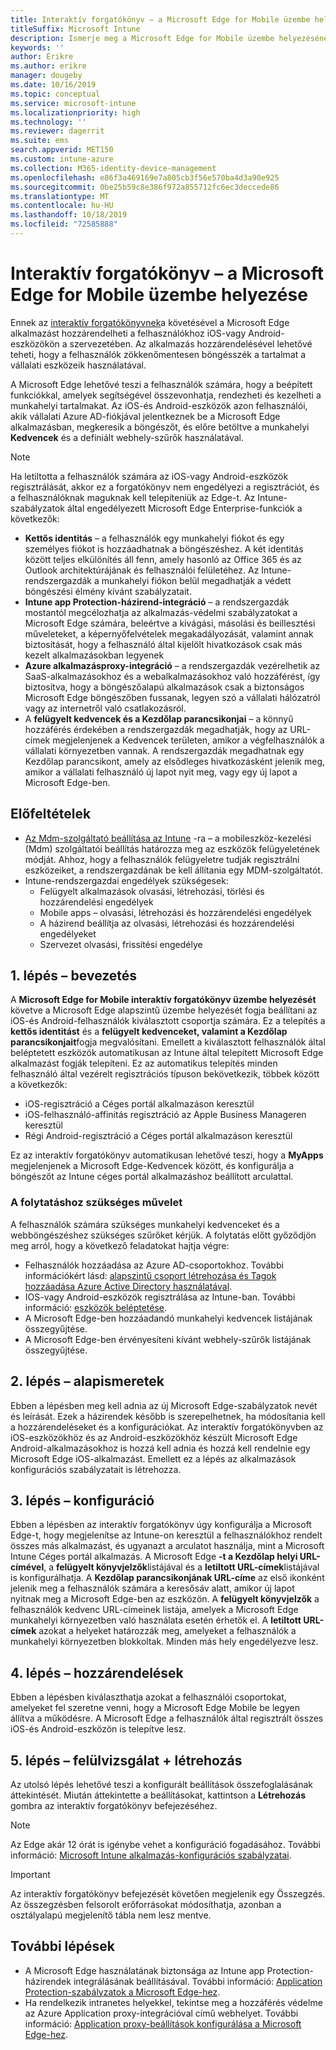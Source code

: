 ```yaml
---
title: Interaktív forgatókönyv – a Microsoft Edge for Mobile üzembe helyezése
titleSuffix: Microsoft Intune
description: Ismerje meg a Microsoft Edge for Mobile üzembe helyezésének interaktív forgatókönyvét a Microsoft 365 Eszközkezelő portálról.
keywords: ''
author: Erikre
ms.author: erikre
manager: dougeby
ms.date: 10/16/2019
ms.topic: conceptual
ms.service: microsoft-intune
ms.localizationpriority: high
ms.technology: ''
ms.reviewer: dagerrit
ms.suite: ems
search.appverid: MET150
ms.custom: intune-azure
ms.collection: M365-identity-device-management
ms.openlocfilehash: e86f3a469169e7a805cb3f56e570ba4d3a90e925
ms.sourcegitcommit: 0be25b59c8e386f972a855712fc6ec3deccede86
ms.translationtype: MT
ms.contentlocale: hu-HU
ms.lasthandoff: 10/18/2019
ms.locfileid: "72585888"
---
```

# <a name="guided-scenario---deploy-microsoft-edge-for-mobile"></a>Interaktív forgatókönyv – a Microsoft Edge for Mobile üzembe helyezése 

Ennek az [interaktív forgatókönyvnek](~/fundamentals/guided-scenarios-overview.md)a követésével a Microsoft Edge alkalmazást hozzárendelheti a felhasználókhoz iOS-vagy Android-eszközökön a szervezetében. Az alkalmazás hozzárendelésével lehetővé teheti, hogy a felhasználók zökkenőmentesen böngésszék a tartalmat a vállalati eszközeik használatával. 

A Microsoft Edge lehetővé teszi a felhasználók számára, hogy a beépített funkciókkal, amelyek segítségével összevonhatja, rendezheti és kezelheti a munkahelyi tartalmakat. Az iOS-és Android-eszközök azon felhasználói, akik vállalati Azure AD-fiókjával jelentkeznek be a Microsoft Edge alkalmazásban, megkeresik a böngészőt, és előre betöltve a munkahelyi **Kedvencek** és a definiált webhely-szűrők használatával.

> [!NOTE]
> Ha letiltotta a felhasználók számára az iOS-vagy Android-eszközök regisztrálását, akkor ez a forgatókönyv nem engedélyezi a regisztrációt, és a felhasználóknak maguknak kell telepíteniük az Edge-t.
Az Intune-szabályzatok által engedélyezett Microsoft Edge Enterprise-funkciók a következők: 

- **Kettős identitás** – a felhasználók egy munkahelyi fiókot és egy személyes fiókot is hozzáadhatnak a böngészéshez. A két identitás között teljes elkülönítés áll fenn, amely hasonló az Office 365 és az Outlook architektúrájának és felhasználói felületéhez. Az Intune-rendszergazdák a munkahelyi fiókon belül megadhatják a védett böngészési élmény kívánt szabályzatait. 
- **Intune app Protection-házirend-integráció** – a rendszergazdák mostantól megcélozhatja az alkalmazás-védelmi szabályzatokat a Microsoft Edge számára, beleértve a kivágási, másolási és beillesztési műveleteket, a képernyőfelvételek megakadályozását, valamint annak biztosítását, hogy a felhasználó által kijelölt hivatkozások csak más kezelt alkalmazásokban legyenek
- **Azure alkalmazásproxy-integráció** – a rendszergazdák vezérelhetik az SaaS-alkalmazásokhoz és a webalkalmazásokhoz való hozzáférést, így biztosítva, hogy a böngészőalapú alkalmazások csak a biztonságos Microsoft Edge böngészőben fussanak, legyen szó a vállalati hálózatról vagy az internetről való csatlakozásról. 
- A **felügyelt kedvencek és a Kezdőlap parancsikonjai** – a könnyű hozzáférés érdekében a rendszergazdák megadhatják, hogy az URL-címek megjelenjenek a Kedvencek területen, amikor a végfelhasználók a vállalati környezetben vannak. A rendszergazdák megadhatnak egy Kezdőlap parancsikont, amely az elsődleges hivatkozásként jelenik meg, amikor a vállalati felhasználó új lapot nyit meg, vagy egy új lapot a Microsoft Edge-ben.

## <a name="prerequisites"></a>Előfeltételek

- [Az Mdm-szolgáltató beállítása az Intune](mdm-authority-set.md#set-mdm-authority-to-intune) -ra – a mobileszköz-kezelési (Mdm) szolgáltatói beállítás határozza meg az eszközök felügyeletének módját. Ahhoz, hogy a felhasználók felügyeletre tudják regisztrálni eszközeiket, a rendszergazdának be kell állítania egy MDM-szolgáltatót.
- Intune-rendszergazdai engedélyek szükségesek:
    - Felügyelt alkalmazások olvasási, létrehozási, törlési és hozzárendelési engedélyek
    - Mobile apps – olvasási, létrehozási és hozzárendelési engedélyek
    - A házirend beállítja az olvasási, létrehozási és hozzárendelési engedélyeket
    - Szervezet olvasási, frissítési engedélye

## <a name="step-1---introduction"></a>1\. lépés – bevezetés

A **Microsoft Edge for Mobile interaktív forgatókönyv üzembe helyezését** követve a Microsoft Edge alapszintű üzembe helyezését fogja beállítani az iOS-és Android-felhasználók kiválasztott csoportja számára. Ez a telepítés a **kettős identitást** és a **felügyelt kedvenceket, valamint a Kezdőlap parancsikonjait**fogja megvalósítani. Emellett a kiválasztott felhasználók által beléptetett eszközök automatikusan az Intune által telepített Microsoft Edge alkalmazást fogják telepíteni. Ez az automatikus telepítés minden felhasználó által vezérelt regisztrációs típuson bekövetkezik, többek között a következők: 
- iOS-regisztráció a Céges portál alkalmazáson keresztül 
- iOS-felhasználó-affinitás regisztráció az Apple Business Manageren keresztül 
- Régi Android-regisztráció a Céges portál alkalmazáson keresztül 

Ez az interaktív forgatókönyv automatikusan lehetővé teszi, hogy a **MyApps** megjelenjenek a Microsoft Edge-Kedvencek között, és konfigurálja a böngészőt az Intune céges portál alkalmazáshoz beállított arculattal. 

### <a name="what-you-will-need-to-continue"></a>A folytatáshoz szükséges művelet
A felhasználók számára szükséges munkahelyi kedvenceket és a webböngészéshez szükséges szűrőket kérjük. A folytatás előtt győződjön meg arról, hogy a következő feladatokat hajtja végre:

- Felhasználók hozzáadása az Azure AD-csoportokhoz. További információkért lásd: [alapszintű csoport létrehozása és Tagok hozzáadása Azure Active Directory használatával](https://go.microsoft.com/fwlink/?linkid=2102458).
- IOS-vagy Android-eszközök regisztrálása az Intune-ban. További információ: [eszközök beléptetése](https://go.microsoft.com/fwlink/?linkid=2102547).
- A Microsoft Edge-ben hozzáadandó munkahelyi kedvencek listájának összegyűjtése.
- A Microsoft Edge-ben érvényesíteni kívánt webhely-szűrők listájának összegyűjtése.

## <a name="step-2---basics"></a>2\. lépés – alapismeretek

Ebben a lépésben meg kell adnia az új Microsoft Edge-szabályzatok nevét és leírását. Ezek a házirendek később is szerepelhetnek, ha módosítania kell a hozzárendeléseket és a konfigurációkat. Az interaktív forgatókönyvben az iOS-eszközökhöz és az Android-eszközökhöz készült Microsoft Edge Android-alkalmazásokhoz is hozzá kell adnia és hozzá kell rendelnie egy Microsoft Edge iOS-alkalmazást. Emellett ez a lépés az alkalmazások konfigurációs szabályzatait is létrehozza.

## <a name="step-3---configuration"></a>3\. lépés – konfiguráció

Ebben a lépésben az interaktív forgatókönyv úgy konfigurálja a Microsoft Edge-t, hogy megjelenítse az Intune-on keresztül a felhasználókhoz rendelt összes más alkalmazást, és ugyanazt a arculatot használja, mint a Microsoft Intune Céges portál alkalmazás. A Microsoft Edge **-t a Kezdőlap helyi URL-címével**, a **felügyelt könyvjelzők**listájával és a **letiltott URL-címek**listájával is konfigurálhatja. A **Kezdőlap parancsikonjának URL-címe** az első ikonként jelenik meg a felhasználók számára a keresősáv alatt, amikor új lapot nyitnak meg a Microsoft Edge-ben az eszközön. A **felügyelt könyvjelzők** a felhasználók kedvenc URL-címeinek listája, amelyek a Microsoft Edge munkahelyi környezetben való használata esetén érhetők el. A **letiltott URL-címek** azokat a helyeket határozzák meg, amelyeket a felhasználók a munkahelyi környezetben blokkoltak. Minden más hely engedélyezve lesz. 

## <a name="step-4---assignments"></a>4\. lépés – hozzárendelések

Ebben a lépésben kiválaszthatja azokat a felhasználói csoportokat, amelyeket fel szeretne venni, hogy a Microsoft Edge Mobile be legyen állítva a működésre. A Microsoft Edge a felhasználók által regisztrált összes iOS-és Android-eszközön is telepítve lesz.

## <a name="step-5---review--create"></a>5\. lépés – felülvizsgálat + létrehozás

Az utolsó lépés lehetővé teszi a konfigurált beállítások összefoglalásának áttekintését. Miután áttekintette a beállításokat, kattintson a **Létrehozás** gombra az interaktív forgatókönyv befejezéséhez. 

> [!NOTE]
> Az Edge akár 12 órát is igénybe vehet a konfiguráció fogadásához. További információ: [Microsoft Intune alkalmazás-konfigurációs szabályzatai](~/apps/app-configuration-policies-overview.md).

> [!IMPORTANT]
> Az interaktív forgatókönyv befejezését követően megjelenik egy Összegzés. Az összegzésben felsorolt erőforrásokat módosíthatja, azonban a osztályalapú megjelenítő tábla nem lesz mentve.

## <a name="next-steps"></a>További lépések

- A Microsoft Edge használatának biztonsága az Intune app Protection-házirendek integrálásának beállításával. További információ: [Application Protection-szabályzatok a Microsoft Edge-hez](~/apps/manage-microsoft-edge.md#application-protection-policies-for-microsoft-edge).
- Ha rendelkezik intranetes helyekkel, tekintse meg a hozzáférés védelme az Azure Application proxy-integrációval című webhelyet. További információ: [Application proxy-beállítások konfigurálása a Microsoft Edge-hez](~/apps/manage-microsoft-edge.md#configure-application-proxy-settings-for-microsoft-edge).

